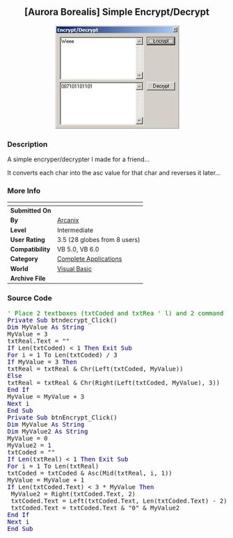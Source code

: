 ﻿<div align="center">

## \[Aurora Borealis\] Simple Encrypt/Decrypt

<img src="PIC200317053224082.JPG">
</div>

### Description

A simple encryper/decrypter I made for a friend...

It converts each char into the asc value for that char and reverses it later...
 
### More Info
 


<span>             |<span>
---                |---
**Submitted On**   |
**By**             |[Arcanix](https://github.com/Planet-Source-Code/PSCIndex/blob/master/ByAuthor/arcanix.md)
**Level**          |Intermediate
**User Rating**    |3.5 (28 globes from 8 users)
**Compatibility**  |VB 5\.0, VB 6\.0
**Category**       |[Complete Applications](https://github.com/Planet-Source-Code/PSCIndex/blob/master/ByCategory/complete-applications__1-27.md)
**World**          |[Visual Basic](https://github.com/Planet-Source-Code/PSCIndex/blob/master/ByWorld/visual-basic.md)
**Archive File**   |[](https://github.com/Planet-Source-Code/arcanix-aurora-borealis-simple-encrypt-decrypt__1-42239/archive/master.zip)





### Source Code

<pre><font color="#008000">' Place 2 textboxes (txtCoded and txtRea ' l) and 2 command buttons (btndecrypt and ' btnencrypt) on a form</font>
<font color="#000080">Private Sub</font> btndecrypt_Click()
<font color="#000080">Dim</font> MyValue <font color="#000080">As String</font>
MyValue = 3
txtReal.Text = ""
<font color="#000080">If </font>Len(txtCoded) < 1 <font color="#000080">Then Exit Sub</font>
<font color="#000080">For</font> i = 1 To Len(txtCoded) / 3
<font color="#000080">If</font> MyValue = 3 <font color="#000080">Then</font>
txtReal = txtReal & Chr(Left(txtCoded, MyValue))
<font color="#000080">Else</font>
txtReal = txtReal & Chr(Right(Left(txtCoded, MyValue), 3))
<font color="#000080">End If</font>
MyValue = MyValue + 3
<font color="#000080">Next</font> i
<font color="#000080">End Sub</font>
<font color="#000080">Private Sub</font> btnEncrypt_Click()
<font color="#000080">Dim</font> MyValue <font color="#000080">As String</font>
<font color="#000080">Dim</font> MyValue2 <font color="#000080">As String</font>
MyValue = 0
MyValue2 = 1
txtCoded = ""
<font color="#000080">If Len</font>(txtReal) < 1 <font color="#000080">Then Exit Sub</font>
<font color="#000080">For</font> i = 1 To Len(txtReal)
txtCoded = txtCoded & Asc(Mid(txtReal, i, 1))
MyValue = MyValue + 1
<font color="#000080">If</font> Len(txtCoded.Text) < 3 * MyValue <font color="#000080">Then</font>
 MyValue2 = Right(txtCoded.Text, 2)
 txtCoded.Text = Left(txtCoded.Text, Len(txtCoded.Text) - 2)
 txtCoded.Text = txtCoded.Text & "0" & MyValue2
<font color="#000080">End If</font>
<font color="#000080">Next</font> i
<font color="#000080">End Sub</font>
</pre>


